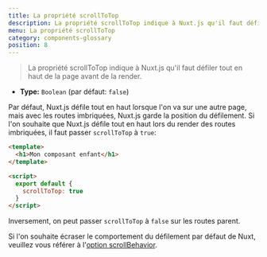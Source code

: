 ```yaml
---
title: La propriété scrollToTop
description: La propriété scrollToTop indique à Nuxt.js qu'il faut défiler tout en haut de la page avant de la render.
menu: La propriété scrollToTop
category: components-glossary
position: 8
---
```


> La propriété scrollToTop indique à Nuxt.js qu'il faut défiler tout en haut de la page avant de la render.

- **Type:** `Boolean` (par défaut: `false`)

Par défaut, Nuxt.js défile tout en haut lorsque l'on va sur une autre page, mais avec les routes imbriquées, Nuxt.js garde la position du défilement. Si l'on souhaite que Nuxt.js défile tout en haut lors du render des routes imbriquées, il faut passer `scrollToTop` à `true`:

```html
<template>
  <h1>Mon composant enfant</h1>
</template>

<script>
  export default {
    scrollToTop: true
  }
</script>
```

Inversement, on peut passer `scrollToTop` à `false` sur les routes parent.

Si l'on souhaite écraser le comportement du défilement par défaut de Nuxt, veuillez vous référer à l'[option scrollBehavior](/docs/2.x/configuration-glossary/configuration-router#scrollbehavior).
